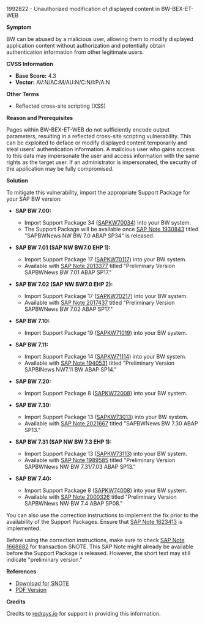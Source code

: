 1992822 - Unauthorized modification of displayed content in BW-BEX-ET-WEB

**Symptom**

BW can be abused by a malicious user, allowing them to modify displayed application content without authorization and potentially obtain authentication information from other legitimate users.

**CVSS Information**

- **Base Score:** 4.3
- **Vector:** AV:N/AC:M/AU:N/C:N/I:P/A:N

**Other Terms**

- Reflected cross-site scripting (XSS)

**Reason and Prerequisites**

Pages within BW-BEX-ET-WEB do not sufficiently encode output parameters, resulting in a reflected cross-site scripting vulnerability. This can be exploited to deface or modify displayed content temporarily and steal users' authentication information. A malicious user who gains access to this data may impersonate the user and access information with the same rights as the target user. If an administrator is impersonated, the security of the application may be fully compromised.

**Solution**

To mitigate this vulnerability, import the appropriate Support Package for your SAP BW version:

- **SAP BW 7.00:**
  - Import Support Package 34 ([SAPKW70034](https://me.sap.com/supportpackage/SAPKW70034)) into your BW system.
  - The Support Package will be available once [SAP Note 1930843](https://me.sap.com/notes/1930843) titled "SAPBWNews NW BW 7.0 ABAP SP34" is released.

- **SAP BW 7.01 (SAP NW BW7.0 EHP 1):**
  - Import Support Package 17 ([SAPKW70117](https://me.sap.com/supportpackage/SAPKW70117)) into your BW system.
  - Available with [SAP Note 2013377](https://me.sap.com/notes/2013377) titled "Preliminary Version SAPBWNews BW 7.01 ABAP SP17."

- **SAP BW 7.02 (SAP NW BW7.0 EHP 2):**
  - Import Support Package 17 ([SAPKW70217](https://me.sap.com/supportpackage/SAPKW70217)) into your BW system.
  - Available with [SAP Note 2017437](https://me.sap.com/notes/2017437) titled "Preliminary Version SAPBWNews BW 7.02 ABAP SP17."

- **SAP BW 7.10:**
  - Import Support Package 19 ([SAPKW71019](https://me.sap.com/supportpackage/SAPKW71019)) into your BW system.

- **SAP BW 7.11:**
  - Import Support Package 14 ([SAPKW71114](https://me.sap.com/supportpackage/SAPKW71114)) into your BW system.
  - Available with [SAP Note 1940531](https://me.sap.com/notes/1940531) titled "Preliminary Version SAPBINews NW7.11 BW ABAP SP14."

- **SAP BW 7.20:**
  - Import Support Package 8 ([SAPKW72008](https://me.sap.com/supportpackage/SAPKW72008)) into your BW system.

- **SAP BW 7.30:**
  - Import Support Package 13 ([SAPKW73013](https://me.sap.com/supportpackage/SAPKW73013)) into your BW system.
  - Available with [SAP Note 2021667](https://me.sap.com/notes/2021667) titled "SAPBWNews BW 7.30 ABAP SP13."

- **SAP BW 7.31 (SAP NW BW 7.3 EHP 1):**
  - Import Support Package 13 ([SAPKW73113](https://me.sap.com/supportpackage/SAPKW73113)) into your BW system.
  - Available with [SAP Note 1989585](https://me.sap.com/notes/1989585) titled "Preliminary Version SAPBWNews NW BW 7.31/7.03 ABAP SP13."

- **SAP BW 7.40:**
  - Import Support Package 8 ([SAPKW74008](https://me.sap.com/supportpackage/SAPKW74008)) into your BW system.
  - Available with [SAP Note 2000326](https://me.sap.com/notes/2000326) titled "Preliminary Version SAPBWNews NW BW 7.4 ABAP SP08."

You can also use the correction instructions to implement the fix prior to the availability of the Support Packages. Ensure that [SAP Note 1623413](https://me.sap.com/notes/1623413) is implemented.

Before using the correction instructions, make sure to check [SAP Note 1668882](https://me.sap.com/notes/1668882) for transaction SNOTE. This SAP Note might already be available before the Support Package is released. However, the short text may still indicate "preliminary version."

**References**

- [Download for SNOTE](https://notesdownloads.sap.com/note/0040000011762212017)
- [PDF Version](https://userapps.support.sap.com/sap/support/sfm/notes/print/0001992822?language=en-US&token=C6861A38F30BFF9366A01176962FB0EE)

**Credits**

Credits to [redrays.io](https://redrays.io) for support in providing this information.